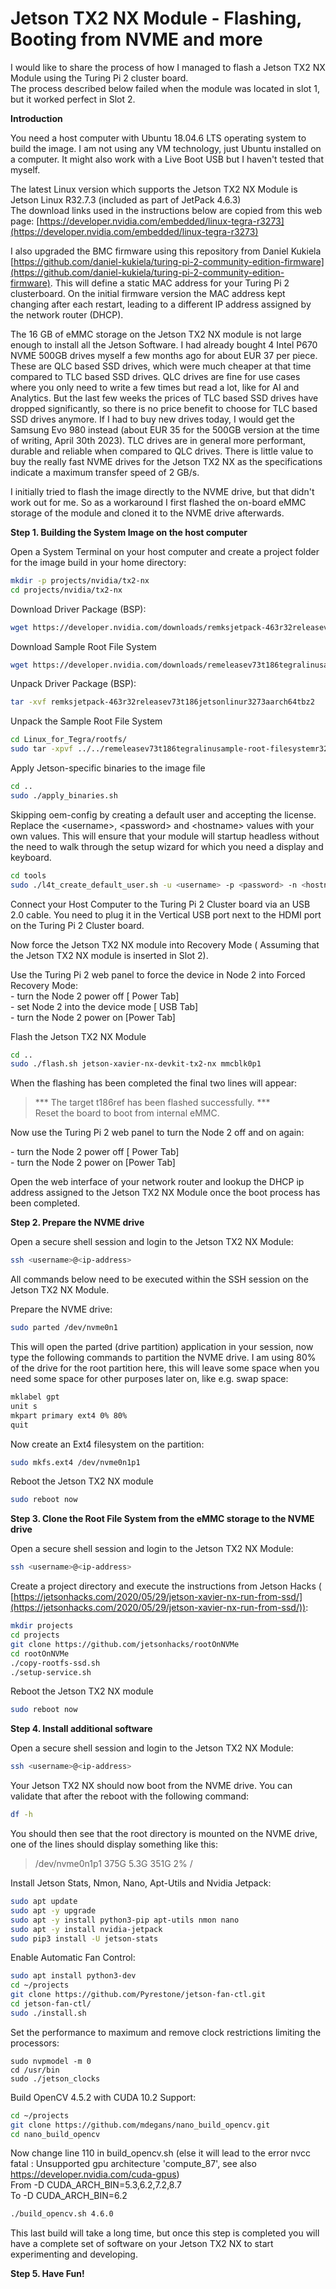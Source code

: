 # Jetson TX2 NX Module - Flashing, Booting from NVME and more

I would like to share the process of how I managed to flash a Jetson TX2 NX Module using the Turing Pi 2 cluster board.  
The process described below failed when the module was located in slot 1, but it worked perfect in Slot 2.

**Introduction**

You need a host computer with Ubuntu 18.04.6 LTS operating system to build the image. I am not using any VM technology, just Ubuntu installed on a computer. It might also work with a Live Boot USB but I haven't tested that myself.

The latest Linux version which supports the Jetson TX2 NX Module is Jetson Linux R32.7.3 (included as part of JetPack 4.6.3)  
The download links used in the instructions below are copied from this web page: [https://developer.nvidia.com/embedded/linux-tegra-r3273](https://developer.nvidia.com/embedded/linux-tegra-r3273)

I also upgraded the BMC firmware using this repository from Daniel Kukiela [https://github.com/daniel-kukiela/turing-pi-2-community-edition-firmware](https://github.com/daniel-kukiela/turing-pi-2-community-edition-firmware). This will define a static MAC address for your Turing Pi 2 clusterboard. On the initial firmware version the MAC address kept changing after each restart, leading to a different IP address assigned by the network router (DHCP).

The 16 GB of eMMC storage on the Jetson TX2 NX module is not large enough to install all the Jetson Software. I had already bought 4 Intel P670 NVME 500GB drives myself a few months ago for about EUR 37 per piece. These are QLC based SSD drives, which were much cheaper at that time compared to TLC based SSD drives. QLC drives are fine for use cases where you only need to write a few times but read a lot, like for AI and Analytics. But the last few weeks the prices of TLC based SSD drives have dropped significantly, so there is no price benefit to choose for TLC based SSD drives anymore. If I had to buy new drives today, I would get the Samsung Evo 980 instead (about EUR 35 for the 500GB version at the time of writing, April 30th 2023). TLC drives are in general more performant, durable and reliable when compared to QLC drives. There is little value to buy the really fast NVME drives for the Jetson TX2 NX as the specifications indicate a maximum transfer speed of 2 GB/s.

I initially tried to flash the image directly to the NVME drive, but that didn't work out for me. So as a workaround I first flashed the on-board eMMC storage of the module and cloned it to the NVME drive afterwards.

**Step 1. Building the System Image on the host computer**

Open a System Terminal on your host computer and create a project folder for the image build in your home directory:

```bash
mkdir -p projects/nvidia/tx2-nx 
cd projects/nvidia/tx2-nx
```

Download Driver Package (BSP):

```bash
wget https://developer.nvidia.com/downloads/remksjetpack-463r32releasev73t186jetsonlinur3273aarch64tbz2
```

Download Sample Root File System

```bash
wget https://developer.nvidia.com/downloads/remeleasev73t186tegralinusample-root-filesystemr3273aarch64tbz2
```

Unpack Driver Package (BSP):

```bash
tar -xvf remksjetpack-463r32releasev73t186jetsonlinur3273aarch64tbz2
```

Unpack the Sample Root File System

```bash
cd Linux_for_Tegra/rootfs/
sudo tar -xpvf ../../remeleasev73t186tegralinusample-root-filesystemr3273aarch64tbz2
```

Apply Jetson-specific binaries to the image file

```bash
cd .. 
sudo ./apply_binaries.sh
```

Skipping oem-config by creating a default user and accepting the license. Replace the &lt;username&gt;, &lt;password&gt; and &lt;hostname&gt; values with your own values. This will ensure that your module will startup headless without the need to walk through the setup wizard for which you need a display and keyboard.

```bash
cd tools
sudo ./l4t_create_default_user.sh -u <username> -p <password> -n <hostname> --accept-license
```

Connect your Host Computer to the Turing Pi 2 Cluster board via an USB 2.0 cable. You need to plug it in the Vertical USB port next to the HDMI port on the Turing Pi 2 Cluster board.

Now force the Jetson TX2 NX module into Recovery Mode ( Assuming that the Jetson TX2 NX module is inserted in Slot 2).

Use the Turing Pi 2 web panel to force the device in Node 2 into Forced Recovery Mode:  
\- turn the Node 2 power off \[ Power Tab\]  
\- set Node 2 into the device mode \[ USB Tab\]  
\- turn the Node 2 power on \[Power Tab\]

Flash the Jetson TX2 NX Module

```bash
cd ..
sudo ./flash.sh jetson-xavier-nx-devkit-tx2-nx mmcblk0p1
```

When the flashing has been completed the final two lines will appear:

> \*\*\* The target t186ref has been flashed successfully. \*\*\*  
> Reset the board to boot from internal eMMC.

Now use the Turing Pi 2 web panel to turn the Node 2 off and on again:

\- turn the Node 2 power off \[ Power Tab\]  
\- turn the Node 2 power on \[Power Tab\]

Open the web interface of your network router and lookup the DHCP ip address assigned to the Jetson TX2 NX Module once the boot process has been completed.

**Step 2. Prepare the NVME drive**

Open a secure shell session and login to the Jetson TX2 NX Module:

```bash
ssh <username>@<ip-address>
```

All commands below need to be executed within the SSH session on the Jetson TX2 NX Module.

Prepare the NVME drive:

```bash
sudo parted /dev/nvme0n1
```

This will open the parted (drive partition) application in your session, now type the following commands to partition the NVME drive. I am using 80% of the drive for the root partition here, this will leave some space when you need some space for other purposes later on, like e.g. swap space:

```bash
mklabel gpt
unit s
mkpart primary ext4 0% 80%
quit
```

Now create an Ext4 filesystem on the partition:

```bash
sudo mkfs.ext4 /dev/nvme0n1p1
```

Reboot the Jetson TX2 NX module

```bash
sudo reboot now
```

**Step 3. Clone the Root File System from the eMMC storage to the NVME drive**

Open a secure shell session and login to the Jetson TX2 NX Module:

```bash
ssh <username>@<ip-address>
```

Create a project directory and execute the instructions from Jetson Hacks ( [https://jetsonhacks.com/2020/05/29/jetson-xavier-nx-run-from-ssd/](https://jetsonhacks.com/2020/05/29/jetson-xavier-nx-run-from-ssd/)):

```bash
mkdir projects
cd projects
git clone https://github.com/jetsonhacks/rootOnNVMe
cd rootOnNVMe
./copy-rootfs-ssd.sh
./setup-service.sh
```

Reboot the Jetson TX2 NX module

```bash
sudo reboot now
```

**Step 4. Install additional software**

Open a secure shell session and login to the Jetson TX2 NX Module:

```bash
ssh <username>@<ip-address>
```

Your Jetson TX2 NX should now boot from the NVME drive. You can validate that after the reboot with the following command:

```bash
df -h
```

You should then see that the root directory is mounted on the NVME drive, one of the lines should display something like this:

> /dev/nvme0n1p1 375G 5.3G 351G 2% /

Install Jetson Stats, Nmon, Nano, Apt-Utils and Nvidia Jetpack:

```bash
sudo apt update
sudo apt -y upgrade
sudo apt -y install python3-pip apt-utils nmon nano
sudo apt -y install nvidia-jetpack
sudo pip3 install -U jetson-stats
```

Enable Automatic Fan Control:

```bash
sudo apt install python3-dev
cd ~/projects
git clone https://github.com/Pyrestone/jetson-fan-ctl.git
cd jetson-fan-ctl/
sudo ./install.sh
```

Set the performance to maximum and remove clock restrictions limiting the processors:

```
sudo nvpmodel -m 0
cd /usr/bin
sudo ./jetson_clocks
```

Build OpenCV 4.5.2 with CUDA 10.2 Support:

```bash
cd ~/projects
git clone https://github.com/mdegans/nano_build_opencv.git
cd nano_build_opencv
```

Now change line 110 in build\_opencv.sh (else it will lead to the error nvcc fatal : Unsupported gpu architecture 'compute\_87', see also https://developer.nvidia.com/cuda-gpus)  
From <span class="pl-s"> -D CUDA\_ARCH\_BIN=5.3,6.2,7.2,8.7</span>  
To <span class="pl-s"> -D CUDA\_ARCH\_BIN=6.2</span>

```bash
./build_opencv.sh 4.6.0
```

This last build will take a long time, but once this step is completed you will have a complete set of software on your Jetson TX2 NX to start experimenting and developing.

**Step 5. Have Fun!**